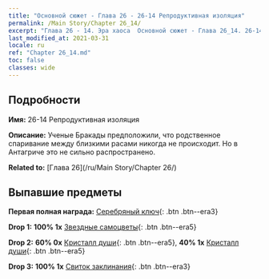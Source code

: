 ```yaml
---
title: "Основной сюжет - Глава 26 - 26-14 Репродуктивная изоляция"
permalink: /Main Story/Chapter 26_14/
excerpt: "Глава 26 - 14. Эра хаоса  Основной сюжет - Глава 26_14. 26-14 Репродуктивная изоляция"
last_modified_at: 2021-03-31
locale: ru
ref: "Chapter 26_14.md"
toc: false
classes: wide
---
```


## Подробности

 **Имя:** 26-14 Репродуктивная изоляция

 **Описание:** Ученые Бракады предположили, что родственное спаривание между близкими расами никогда не происходит. Но в Антагриче это не сильно распространено.

 **Related to:** [Глава 26](/ru/Main Story/Chapter 26/)

## Выпавшие предметы

 **Первая полная награда:** [Серебряный ключ](/ru/Items/con_693/){: .btn .btn--era3}

 **Drop 1:** **100% 1x** [Звездные самоцветы](/ru/Items/mat_93/){: .btn .btn--era5}

 **Drop 2:** **60% 0x** [Кристалл души](/ru/Items/mat_87/){: .btn .btn--era5}, **40% 1x** [Кристалл души](/ru/Items/mat_87/){: .btn .btn--era5}

 **Drop 3:** **100% 1x** [Свиток заклинания](/ru/Items/con_694/){: .btn .btn--era3}

